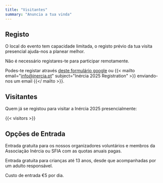 ```yaml
---
title: "Visitantes"
summary: "Anuncia a tua vinda"
---
```


## Registo

O local do evento tem capacidade limitada, o registo prévio da tua visita presencial ajuda-nos a planear melhor.

Não é necessário registares-te para participar remotamente.

Podes-te registar através [deste formulário google](https://forms.gle/JaWHKEY1zUMBJxWp7) ou {{< mailto email="info@inercia.pt" subject="Inércia 2025 Registration" >}} enviando-nos um email {{</ mailto >}}.

## Visitantes

Quem já se registou para visitar a Inércia 2025 presencialmente:

{{< visitors >}}

## Opções de Entrada

Entrada gratuita para os nossos organizadores voluntários e membros da Associação Inércia ou SFIA com as quotas anuais pagas.

Entrada gratuita para crianças até 13 anos, desde que acompanhadas por um adulto responsável.

Custo de entrada €5 por dia.
